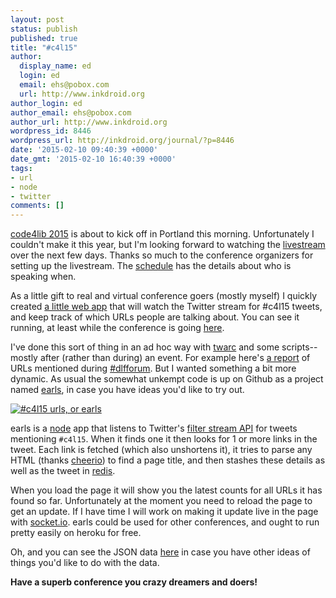 ```yaml
---
layout: post
status: publish
published: true
title: "#c4l15"
author:
  display_name: ed
  login: ed
  email: ehs@pobox.com
  url: http://www.inkdroid.org
author_login: ed
author_email: ehs@pobox.com
author_url: http://www.inkdroid.org
wordpress_id: 8446
wordpress_url: http://inkdroid.org/journal/?p=8446
date: '2015-02-10 09:40:39 +0000'
date_gmt: '2015-02-10 16:40:39 +0000'
tags:
- url
- node
- twitter
comments: []
---
```


<p><a href="http://code4lib.org/conference/2015/">code4lib 2015</a> is about to kick off in Portland this morning. Unfortunately I couldn't make it this year, but I'm looking forward to watching the <a href="https://www.youtube.com/user/code4lib">livestream</a> over the next few days. Thanks so much to the conference organizers for setting up the livestream. The <a href="http://code4lib.org/conference/2015/schedule">schedule</a> has the details about who is speaking when.</p>
<p>As a little gift to real and virtual conference goers (mostly myself) I quickly created <a href="http://inkdroid.org/c4l15-urls/">a little web app</a> that will watch the Twitter stream for #c4l15 tweets, and keep track of which URLs people are talking about. You can see it running, at least while the conference is going <a href="http://inkdroid.org/c4l15-urls/">here</a>.</p>
<p>I've done this sort of thing in an ad hoc way with <a href="http://github.com/edsu/twarc">twarc</a> and some scripts--mostly after (rather than during) an event. For example here's <a href="https://gist.github.com/edsu/c8027057f20dc8c29eb6">a report</a> of URLs mentioned during <a href="https://twitter.com/search?q=%23dlfforum">#dlfforum</a>. But I wanted something a bit more dynamic. As usual the somewhat unkempt code is up on Github as a project named <a href="http://github.com/edsu/earls">earls</a>, in case you have ideas you'd like to try out.</p>
<p><a href="http://inkdroid.org/c4l15-urls/"><img src="http://inkdroid.org/images/earls.png" alt="#c4l15 urls, or earls" /></a></p>
<p>earls is a <a href="http://nodejs.org">node</a> app that listens to Twitter's <a href="https://dev.twitter.com/streaming/overview/request-parameters">filter stream API</a> for tweets mentioning <code>#c4l15</code>. When it finds one it then looks for 1 or more links in the tweet. Each link is fetched (which also unshortens it), it tries to parse any HTML (thanks <a href="https://github.com/cheeriojs/cheerio">cheerio</a>) to find a page title, and then stashes these details as well as the tweet in <a href="http://redis.io">redis</a>.</p>
<p>When you load the page it will show you the latest counts for all URLs it has found so far. Unfortunately at the moment you need to reload the page to get an update. If I have time I will work on making it update live in the page with <a href="http://socket.io">socket.io</a>. earls could be used for other conferences, and ought to run pretty easily on heroku for free.</p>
<p>Oh, and you can see the JSON data <a href="http://inkdroid.org/c4l15-urls/stats.json">here</a> in case you have other ideas of things you'd like to do with the data.</p>
<p><strong>Have a superb conference you crazy dreamers and doers!</strong></p>
